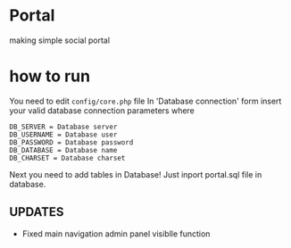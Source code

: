 # Portal
making simple social portal

# how to run

You need to edit `config/core.php` file
 In 'Database connection' form insert your valid database connection parameters where

    DB_SERVER = Database server
    DB_USERNAME = Database user
    DB_PASSWORD = Database password
    DB_DATABASE = Database name 
    DB_CHARSET = Database charset 

Next you need to add tables in Database!
Just inport portal.sql file in database.


## UPDATES

  - Fixed main navigation admin panel visiblle function
